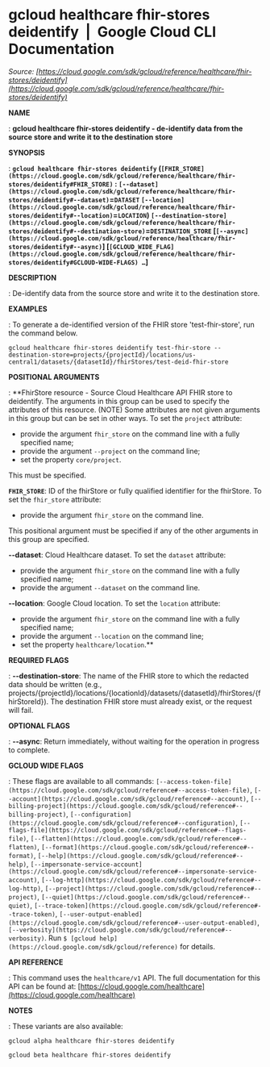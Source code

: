 # gcloud healthcare fhir-stores deidentify  |  Google Cloud CLI Documentation

*Source: [https://cloud.google.com/sdk/gcloud/reference/healthcare/fhir-stores/deidentify](https://cloud.google.com/sdk/gcloud/reference/healthcare/fhir-stores/deidentify)*

**NAME**

: **gcloud healthcare fhir-stores deidentify - de-identify data from the source store and write it to the destination store**

**SYNOPSIS**

: **`gcloud healthcare fhir-stores deidentify` (`[FHIR_STORE](https://cloud.google.com/sdk/gcloud/reference/healthcare/fhir-stores/deidentify#FHIR_STORE)` : `[--dataset](https://cloud.google.com/sdk/gcloud/reference/healthcare/fhir-stores/deidentify#--dataset)`=`DATASET` `[--location](https://cloud.google.com/sdk/gcloud/reference/healthcare/fhir-stores/deidentify#--location)`=`LOCATION`) `[--destination-store](https://cloud.google.com/sdk/gcloud/reference/healthcare/fhir-stores/deidentify#--destination-store)`=`DESTINATION_STORE` [`[--async](https://cloud.google.com/sdk/gcloud/reference/healthcare/fhir-stores/deidentify#--async)`] [`[GCLOUD_WIDE_FLAG](https://cloud.google.com/sdk/gcloud/reference/healthcare/fhir-stores/deidentify#GCLOUD-WIDE-FLAGS) …`]**

**DESCRIPTION**

: De-identify data from the source store and write it to the destination store.

**EXAMPLES**

: To generate a de-identified version of the FHIR store 'test-fhir-store', run the
command below.

```
gcloud healthcare fhir-stores deidentify test-fhir-store --destination-store=projects/{projectId}/locations/us-central1/datasets/{datasetId}/fhirStores/test-deid-fhir-store
```

**POSITIONAL ARGUMENTS**

: **FhirStore resource - Source Cloud Healthcare API FHIR store to deidentify. The
arguments in this group can be used to specify the attributes of this resource.
(NOTE) Some attributes are not given arguments in this group but can be set in
other ways.
To set the `project` attribute:

- provide the argument `fhir_store` on the command line with a fully
specified name;
- provide the argument `--project` on the command line;
- set the property `core/project`.

This must be specified.

**`FHIR_STORE`**:
ID of the fhirStore or fully qualified identifier for the fhirStore.
To set the `fhir_store` attribute:

- provide the argument `fhir_store` on the command line.

This positional argument must be specified if any of the other arguments in this
group are specified.

**--dataset**:
Cloud Healthcare dataset.
To set the `dataset` attribute:

- provide the argument `fhir_store` on the command line with a fully
specified name;
- provide the argument `--dataset` on the command line.

**--location**:
Google Cloud location.
To set the `location` attribute:

- provide the argument `fhir_store` on the command line with a fully
specified name;
- provide the argument `--location` on the command line;
- set the property `healthcare/location`.**

**REQUIRED FLAGS**

: **--destination-store**:
The name of the FHIR store to which the redacted data should be written (e.g.,
projects/{projectId}/locations/{locationId}/datasets/{datasetId}/fhirStores/{fhirStoreId}).
The destination FHIR store must already exist, or the request will fail.

**OPTIONAL FLAGS**

: **--async**:
Return immediately, without waiting for the operation in progress to complete.

**GCLOUD WIDE FLAGS**

: These flags are available to all commands: `[--access-token-file](https://cloud.google.com/sdk/gcloud/reference#--access-token-file)`,
`[--account](https://cloud.google.com/sdk/gcloud/reference#--account)`, `[--billing-project](https://cloud.google.com/sdk/gcloud/reference#--billing-project)`,
`[--configuration](https://cloud.google.com/sdk/gcloud/reference#--configuration)`,
`[--flags-file](https://cloud.google.com/sdk/gcloud/reference#--flags-file)`,
`[--flatten](https://cloud.google.com/sdk/gcloud/reference#--flatten)`, `[--format](https://cloud.google.com/sdk/gcloud/reference#--format)`, `[--help](https://cloud.google.com/sdk/gcloud/reference#--help)`, `[--impersonate-service-account](https://cloud.google.com/sdk/gcloud/reference#--impersonate-service-account)`,
`[--log-http](https://cloud.google.com/sdk/gcloud/reference#--log-http)`,
`[--project](https://cloud.google.com/sdk/gcloud/reference#--project)`, `[--quiet](https://cloud.google.com/sdk/gcloud/reference#--quiet)`, `[--trace-token](https://cloud.google.com/sdk/gcloud/reference#--trace-token)`, `[--user-output-enabled](https://cloud.google.com/sdk/gcloud/reference#--user-output-enabled)`,
`[--verbosity](https://cloud.google.com/sdk/gcloud/reference#--verbosity)`.
Run `$ [gcloud help](https://cloud.google.com/sdk/gcloud/reference)` for details.

**API REFERENCE**

: This command uses the `healthcare/v1` API. The full documentation for
this API can be found at: [https://cloud.google.com/healthcare](https://cloud.google.com/healthcare)

**NOTES**

: These variants are also available:

```
gcloud alpha healthcare fhir-stores deidentify
```

```
gcloud beta healthcare fhir-stores deidentify
```